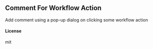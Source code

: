 ## Comment For Workflow Action

Add comment using a pop-up dialog on clicking some workflow action

#### License

mit